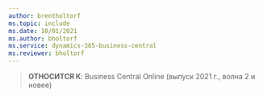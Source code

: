 ```yaml
---
author: brentholtorf
ms.topic: include
ms.date: 10/01/2021
ms.author: bholtorf
ms.service: dynamics-365-business-central
ms.reviewer: bholtorf
---
```

> **ОТНОСИТСЯ К**: Business Central Online (выпуск 2021 г., волна 2 и новее)